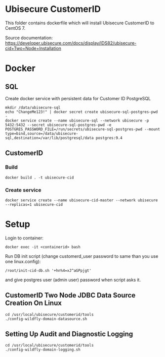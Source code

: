 # Ubisecure CustomerID
This folder contains dockerfile which will install Ubisecure CustomerID to CentOS 7.

Source documentation:
https://developer.ubisecure.com/docs/display/IDS82/ubisecure-cid+Two+Node+Installation

# Docker
## SQL
Create docker service with persistent data for Customer ID PostgreSQL
```
mkdir /data/ubisecure-sql
echo "ChangeMe123!" | docker secret create ubisecure-sql-postgres-pwd -
docker service create --name ubisecure-sql --network ubisecure -p 5432:5432 --secret ubisecure-sql-postgres-pwd -e POSTGRES_PASSWORD_FILE=/run/secrets/ubisecure-sql-postgres-pwd --mount type=bind,source=/data/ubisecure-sql,destination=/var/lib/postgresql/data postgres:9.4
```

## CustomerID
### Build
```
docker build . -t ubisecure-cid
``` 

### Create service
```
docker service create --name ubisecure-cid-master --network ubisecure --replicas=1 ubisecure-cid
```

# Setup
Login to container:
``` 
docker exec -it <containerid> bash
``` 

Run DB init script (change customerd_user password to same than you use one linux.config):
```
/root/init-cid-db.sh '+hn%4=xJ^aGPpjgt'
```
and give postgres user (admin user) password when script asks it.


## CustomerID Two Node JDBC Data Source Creation On Linux
```
cd /usr/local/ubisecure/customerid/tools
./config-wildfly-domain-datasource.sh
```

## Setting Up Audit and Diagnostic Logging
```
cd /usr/local/ubisecure/customerid/tools
./config-wildfly-domain-logging.sh
```